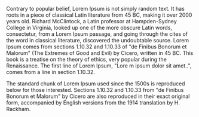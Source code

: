 Contrary to popular belief, Lorem Ipsum is not simply random text. It has roots in a piece of classical 
Latin literature from 45 BC, making it over 2000 years old. Richard McClintock, a Latin professor
 at Hampden-Sydney College in Virginia, looked up one of the more obscure Latin words, consectetur,
  from a Lorem Ipsum passage, and going through the cites of the word in classical literature, discovered
   the undoubtable source. Lorem Ipsum comes from sections 1.10.32 and 1.10.33 of "de Finibus Bonorum 
   et Malorum" (The Extremes of Good and Evil) by Cicero, written in 45 BC. This book is a treatise on
    the theory of ethics, very popular during the Renaissance. The first line of Lorem Ipsum, "Lore
    m ipsum dolor sit amet..", comes from a line in section 1.10.32.

The standard chunk of Lorem Ipsum used since the 1500s is reproduced below for those interested. Sections
 1.10.32 and 1.10.33 from "de Finibus Bonorum et Malorum" by Cicero are also reproduced in their exact original form, accompanied by English versions from the 1914 translation by H. Rackham.